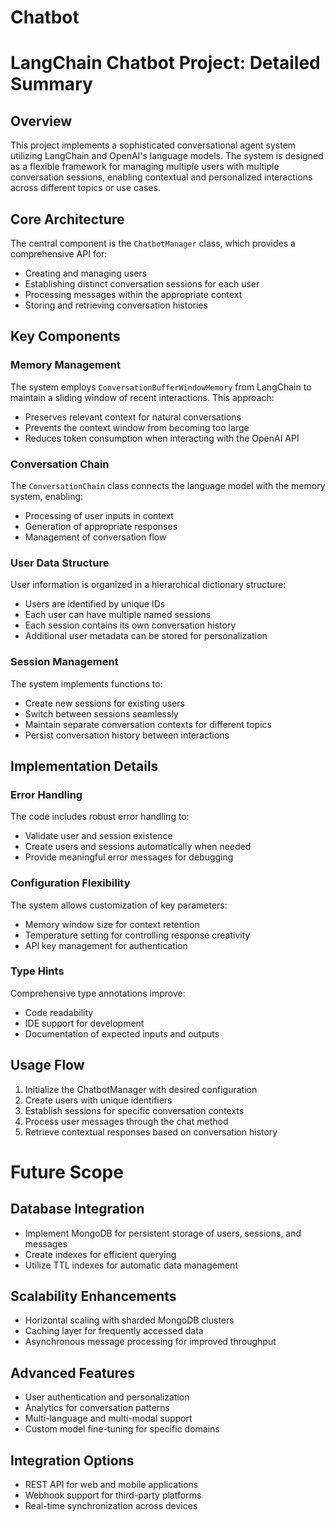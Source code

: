 # Chatbot
# LangChain Chatbot Project: Detailed Summary

## Overview
This project implements a sophisticated conversational agent system utilizing LangChain and OpenAI's language models. The system is designed as a flexible framework for managing multiple users with multiple conversation sessions, enabling contextual and personalized interactions across different topics or use cases.

## Core Architecture
The central component is the `ChatbotManager` class, which provides a comprehensive API for:
- Creating and managing users
- Establishing distinct conversation sessions for each user
- Processing messages within the appropriate context
- Storing and retrieving conversation histories

## Key Components

### Memory Management
The system employs `ConversationBufferWindowMemory` from LangChain to maintain a sliding window of recent interactions. This approach:
- Preserves relevant context for natural conversations
- Prevents the context window from becoming too large
- Reduces token consumption when interacting with the OpenAI API

### Conversation Chain
The `ConversationChain` class connects the language model with the memory system, enabling:
- Processing of user inputs in context
- Generation of appropriate responses
- Management of conversation flow

### User Data Structure
User information is organized in a hierarchical dictionary structure:
- Users are identified by unique IDs
- Each user can have multiple named sessions
- Each session contains its own conversation history
- Additional user metadata can be stored for personalization

### Session Management
The system implements functions to:
- Create new sessions for existing users
- Switch between sessions seamlessly
- Maintain separate conversation contexts for different topics
- Persist conversation history between interactions

## Implementation Details

### Error Handling
The code includes robust error handling to:
- Validate user and session existence
- Create users and sessions automatically when needed
- Provide meaningful error messages for debugging

### Configuration Flexibility
The system allows customization of key parameters:
- Memory window size for context retention
- Temperature setting for controlling response creativity
- API key management for authentication

### Type Hints
Comprehensive type annotations improve:
- Code readability
- IDE support for development
- Documentation of expected inputs and outputs

## Usage Flow
1. Initialize the ChatbotManager with desired configuration
2. Create users with unique identifiers
3. Establish sessions for specific conversation contexts
4. Process user messages through the chat method
5. Retrieve contextual responses based on conversation history

# Future Scope

## Database Integration
- Implement MongoDB for persistent storage of users, sessions, and messages
- Create indexes for efficient querying
- Utilize TTL indexes for automatic data management

## Scalability Enhancements
- Horizontal scaling with sharded MongoDB clusters
- Caching layer for frequently accessed data
- Asynchronous message processing for improved throughput

## Advanced Features
- User authentication and personalization
- Analytics for conversation patterns
- Multi-language and multi-modal support
- Custom model fine-tuning for specific domains

## Integration Options
- REST API for web and mobile applications
- Webhook support for third-party platforms
- Real-time synchronization across devices
